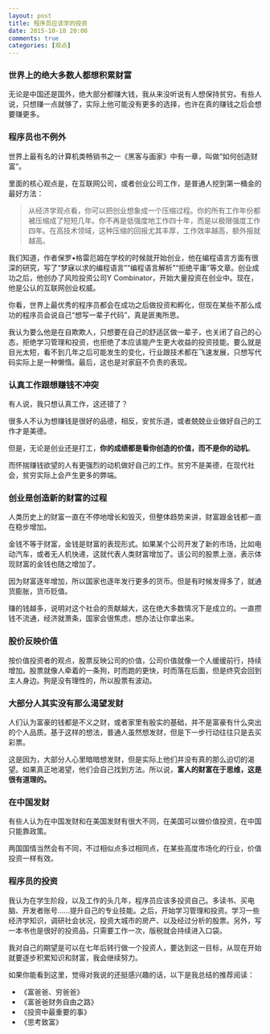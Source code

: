 ```yaml
---
layout: post
title: 程序员应该学的投资
date: 2015-10-10 20:00
comments: true
categories: [观点]
---
```


### 世界上的绝大多数人都想积累财富

无论是中国还是国外，绝大部分都赚大钱，我从来没听说有人想保持贫穷。有些人说，只想赚一点就够了，实际上他可能没有更多的选择，也许在真的赚钱之后会想要赚更多。

<!--more-->

### 程序员也不例外

世界上最有名的计算机类畅销书之一《黑客与画家》中有一章，叫做“如何创造财富”。

里面的核心观点是，在互联网公司，或者创业公司工作，是普通人挖到第一桶金的最好方法：

>  从经济学观点看，你可以把创业想象成一个压缩过程。你的所有工作年份都被压缩成了短短几年。你不再是低强度地工作四十年，而是以极限强度工作四年。在高技术领域，这种压缩的回报尤其丰厚，工作效率越高，额外报就越高。

我们知道，作者保罗•格雷厄姆在学校的时候就开始创业，他在编程语言方面有很深的研究，写了“梦寐以求的编程语言”“编程语言解析”“拒绝平庸”等文章。创业成功之后，他创办了风险投资公司Y Combinator，开始大量投资在创业中。现在，他是公认的互联网创业权威。

你看，世界上最优秀的程序员都会在成功之后做投资和孵化，但现在某些不那么成功的程序员会说自己“想写一辈子代码”，真是匪夷所思。

我认为要么他是在自欺欺人，只想要在自己的舒适区做一辈子，也关闭了自己的心态，拒绝学习管理和投资，也拒绝了本应该能产生更大收益的投资技能。要么就是目光太短，看不到几年之后可能发生的变化，行业跟技术都在飞速发展，只想写代码实际上是一种懒惰。最后，这也是对家庭不负责的表现。

### 认真工作跟想赚钱不冲突

有人说，我只想认真工作，这还错了？

很多人不认为想赚钱是很好的品德，相反，安贫乐道，或者兢兢业业做好自己的工作才是美德。

但是，无论是创业还是打工，**你的成绩都是看你创造的价值，而不是你的动机**。

而怀揣赚钱欲望的人有更强烈的动机做好自己的工作。贫穷不是美德，在现代社会，贫穷实际上会产生更多的弊端。

### 创业是创造新的财富的过程

人类历史上的财富一直在不停地增长和毁灭，但整体趋势来讲，财富跟金钱都一直在稳步增加。

金钱不等于财富，金钱是财富的表现形式。如果某个公司开发了新的市场，比如电动汽车，或者无人机快递，这就代表人类财富增加了。该公司的股票上涨，表示体现财富的金钱也随之增加了。

因为财富逐年增加，所以国家也逐年发行更多的货币。但是有时候发得多了，就通货膨胀，货币贬值。

赚的钱越多，说明对这个社会的贡献越大，这在绝大多数情况下是成立的。一直攒钱不流通，经济就萧条，国家会很焦虑，想办法让你拿出来。

### 股价反映价值

按价值投资者的观点，股票反映公司的价值，公司价值就像一个人缓缓前行，持续增加。股票就像人牵着的一条狗，时而跑的更快，时而落在后面，但是终究会回到主人身边。狗是没有理性的，所以股票有波动。

### 大部分人其实没有那么渴望发财

人们认为富豪的钱都是不义之财，或者家里有殷实的基础，并不是富豪有什么突出的个人品质。基于这样的想法，普通人虽然想发财，但是下一步行动往往只是去买彩票。

这是因为，大部分人心里暗暗想发财，但是实际上他们并没有真的那么迫切的渴望。如果真正地渴望，他们会自己找到方法。所以说，**富人的财富在于思维，这是很有道理的。**

### 在中国发财

有些人认为在中国发财和在美国发财有很大不同，在美国可以做价值投资，在中国只能靠政策。

两国国情当然会有不同，不过相似点多过相同点，在某些高度市场化的行业，价值投资一样有效。

### 程序员的投资

我认为在学生阶段，以及工作的头几年，程序员应该多投资自己。多读书、买电脑、开发者账号……提升自己的专业技能。之后，开始学习管理和投资。学习一些经济学知识，调研社会状况，投资大城市的房产、以及经过分析的股票。另外，写一本书也是很好的投资品，只需要工作一次，版税就会持续进入口袋。

我对自己的期望是可以在七年后转行做一个投资人，要达到这一目标，从现在开始就要逐步积累知识和财富，我会继续努力。

如果你能看到这里，觉得对我说的还挺感兴趣的话，以下是我总结的推荐阅读：

- 《富爸爸、穷爸爸》
- 《富爸爸财务自由之路》
- 《投资中最重要的事》
- 《思考致富》
